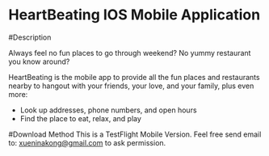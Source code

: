 # HeartBeating IOS Mobile Application

#Description

Always feel no fun places to go through weekend? No yummy restaurant you know around?

HeartBeating is the mobile app to provide all the fun places and restaurants nearby to hangout with your friends, your love, and your family, plus even more:

- Look up addresses, phone numbers, and open hours
- Find the place to eat, relax, and play

#Download Method
This is a TestFlight Mobile Version. Feel free send email to: xueninakong@gmail.com to ask permission.
